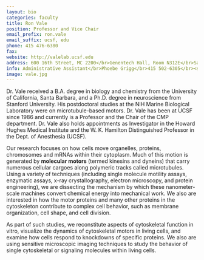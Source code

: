 ```yaml
---
layout: bio
categories: faculty
title: Ron Vale
position: Professor and Vice Chair
email_prefix: ron.vale
email_suffix: ucsf, edu
phone: 415 476-6380
fax: 
website: http://valelab.ucsf.edu
address: 600 16th Street, MC 2200</br>Genentech Hall, Room N312E</br>San Francisco, CA 94158-2280</br>
info: Administrative Assistant</br>Phoebe Grigg</br>415 502-6305</br><span class="e">phoebe.grigg / cmp, ucsf, edu</span>
image: vale.jpg
---
```


Dr. Vale received a B.A. degree in biology and chemistry from the University of California, Santa Barbara, and a Ph.D. degree in neuroscience from Stanford University. His postdoctoral studies at the NIH Marine Biological Laboratory were on microtubule-based motors. Dr. Vale has been at UCSF since 1986 and currently is a Professor and the Chair of the CMP department. Dr. Vale also holds appointments as Investigator in the Howard Hughes Medical Institute and the W. K. Hamilton Distinguished Professor in the Dept. of Anesthesia (UCSF).
 
Our research focuses on how cells move organelles, proteins, chromosomes and mRNAs within their cytoplasm. Much of this motion is generated by **molecular motors** (termed kinesins and dyneins) that carry numerous cellular cargoes along polymeric tracks called microtubules. Using a variety of techniques (including single molecule motility assays, enzymatic assays, x-ray crystallography, electron microscopy, and protein engineering), we are dissecting the mechanism by which these nanometer-scale machines convert chemical energy into mechanical work. We also are interested in how the motor proteins and many other proteins in the cytoskeleton contribute to complex cell behavior, such as membrane organization, cell shape, and cell division. 

As part of such studies, we reconstitute aspects of cytoskeletal function in vitro, visualize the dynamics of cytoskeletal motors in living cells, and examine how cells respond to knockdowns of specific proteins. We also are using sensitive microscopic imaging techniques to study the behavior of single cytoskeletal or signaling molecules within living cells.
